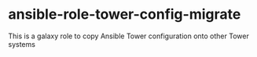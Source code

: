 # ansible-role-tower-config-migrate
This is a galaxy role to copy Ansible Tower configuration onto other Tower systems
